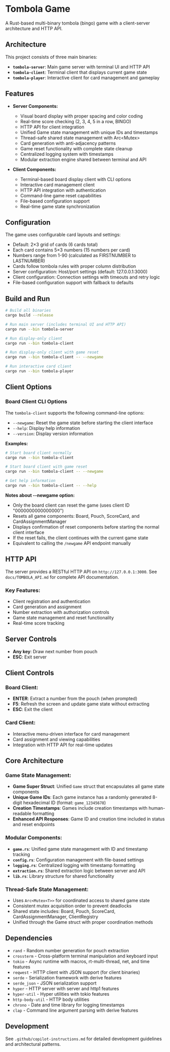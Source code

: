 # Tombola Game

A Rust-based multi-binary tombola (bingo) game with a client-server architecture and HTTP API.

## Architecture

This project consists of three main binaries:

- **`tombola-server`**: Main game server with terminal UI and HTTP API
- **`tombola-client`**: Terminal client that displays current game state  
- **`tombola-player`**: Interactive client for card management and gameplay

## Features

- **Server Components:**
  - Visual board display with proper spacing and color coding
  - Real-time score checking (2, 3, 4, 5 in a row, BINGO)
  - HTTP API for client integration
  - Unified Game state management with unique IDs and timestamps
  - Thread-safe shared state management with Arc<Mutex<T>>
  - Card generation with anti-adjacency patterns
  - Game reset functionality with complete state cleanup
  - Centralized logging system with timestamps
  - Modular extraction engine shared between terminal and API

- **Client Components:**
  - Terminal-based board display client with CLI options
  - Interactive card management client
  - HTTP API integration with authentication
  - Command-line game reset capabilities
  - File-based configuration support
  - Real-time game state synchronization

## Configuration

The game uses configurable card layouts and settings:
- Default: 2×3 grid of cards (6 cards total)
- Each card contains 5×3 numbers (15 numbers per card)
- Numbers range from 1-90 (calculated as FIRSTNUMBER to LASTNUMBER)
- Cards follow tombola rules with proper column distribution
- Server configuration: Host/port settings (default: 127.0.0.1:3000)
- Client configuration: Connection settings with timeouts and retry logic
- File-based configuration support with fallback to defaults

## Build and Run

```bash
# Build all binaries
cargo build --release

# Run main server (includes terminal UI and HTTP API)
cargo run --bin tombola-server

# Run display-only client
cargo run --bin tombola-client

# Run display-only client with game reset
cargo run --bin tombola-client -- --newgame

# Run interactive card client  
cargo run --bin tombola-player
```

## Client Options

### Board Client CLI Options

The `tombola-client` supports the following command-line options:

- `--newgame`: Reset the game state before starting the client interface
- `--help`: Display help information
- `--version`: Display version information

**Examples:**
```bash
# Start board client normally
cargo run --bin tombola-client

# Start board client with game reset
cargo run --bin tombola-client -- --newgame

# Get help information
cargo run --bin tombola-client -- --help
```

**Notes about --newgame option:**
- Only the board client can reset the game (uses client ID "0000000000000000")
- Resets all game components: Board, Pouch, ScoreCard, and CardAssignmentManager
- Displays confirmation of reset components before starting the normal client interface
- If the reset fails, the client continues with the current game state
- Equivalent to calling the `/newgame` API endpoint manually

## HTTP API

The server provides a RESTful HTTP API on `http://127.0.0.1:3000`. See `docs/TOMBOLA_API.md` for complete API documentation.

### Key Features:
- Client registration and authentication
- Card generation and assignment
- Number extraction with authorization controls
- Game state management and reset functionality
- Real-time score tracking

## Server Controls

- **Any key**: Draw next number from pouch
- **ESC**: Exit server

## Client Controls

### Board Client:
- **ENTER**: Extract a number from the pouch (when prompted)
- **F5**: Refresh the screen and update game state without extracting
- **ESC**: Exit the client

### Card Client:
- Interactive menu-driven interface for card management
- Card assignment and viewing capabilities
- Integration with HTTP API for real-time updates

## Core Architecture

### Game State Management:
- **Game Super Struct**: Unified `Game` struct that encapsulates all game state components
- **Unique Game IDs**: Each game instance has a randomly generated 8-digit hexadecimal ID (format: `game_12345678`)
- **Creation Timestamps**: Games include creation timestamps with human-readable formatting
- **Enhanced API Responses**: Game ID and creation time included in status and reset endpoints

### Modular Components:
- **`game.rs`**: Unified game state management with ID and timestamp tracking
- **`config.rs`**: Configuration management with file-based settings
- **`logging.rs`**: Centralized logging with timestamp formatting
- **`extraction.rs`**: Shared extraction logic between server and API
- **`lib.rs`**: Library structure for shared functionality

### Thread-Safe State Management:
- Uses `Arc<Mutex<T>>` for coordinated access to shared game state
- Consistent mutex acquisition order to prevent deadlocks
- Shared state includes: Board, Pouch, ScoreCard, CardAssignmentManager, ClientRegistry
- Unified through the Game struct with proper coordination methods

## Dependencies

- `rand` - Random number generation for pouch extraction
- `crossterm` - Cross-platform terminal manipulation and keyboard input
- `tokio` - Async runtime with macros, rt-multi-thread, net, and time features
- `reqwest` - HTTP client with JSON support (for client binaries)
- `serde` - Serialization framework with derive features
- `serde_json` - JSON serialization support
- `hyper` - HTTP server with server and http1 features
- `hyper-util` - Hyper utilities with tokio features
- `http-body-util` - HTTP body utilities
- `chrono` - Date and time library for logging timestamps
- `clap` - Command line argument parsing with derive features

## Development

See `.github/copilot-instructions.md` for detailed development guidelines and architectural patterns.